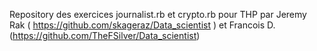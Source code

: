 Repository des exercices journalist.rb et crypto.rb pour THP par Jeremy Rak (
https://github.com/skageraz/Data_scientist ) et Francois D.
(https://github.com/TheFSilver/Data_scientist)
